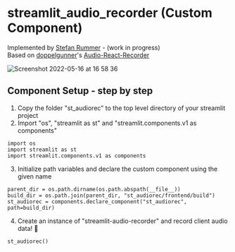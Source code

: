 # streamlit_audio_recorder (Custom Component)

Implemented by [Stefan Rummer](https://www.linkedin.com/in/stefanrmmr/) - (work in progress)<br/>
Based on [doppelgunner](https://github.com/doppelgunner/audio-react-recorder)'s [Audio-React-Recorder](https://www.npmjs.com/package/audio-react-recorder)<br/>

![Screenshot 2022-05-16 at 16 58 36](https://user-images.githubusercontent.com/82606558/168626886-de128ffa-a3fe-422f-a748-395c29fa42f9.png)<br/>


## Component Setup - step by step
1. Copy the folder "st_audiorec" to the top level directory of your streamlit project
2. Import "os", "streamlit as st" and "streamlit.components.v1 as components"
```
import os
import streamlit as st
import streamlit.components.v1 as components
```
3. Initialize path variables and declare the custom component using the given name
```
parent_dir = os.path.dirname(os.path.abspath(__file__))
build_dir = os.path.join(parent_dir, "st_audiorec/frontend/build")
st_audiorec = components.declare_component("st_audiorec", path=build_dir)
```
4. Create an instance of "streamlit-audio-recorder" and record client audio data! 🎈<br/>

```
st_audiorec()
```
